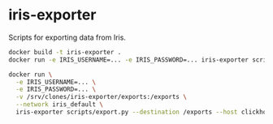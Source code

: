 # iris-exporter
Scripts for exporting data from Iris.

```bash
docker build -t iris-exporter .
docker run -e IRIS_USERNAME=... -e IRIS_PASSWORD=... iris-exporter scripts/export.py --help
```

```bash
docker run \
  -e IRIS_USERNAME=... \
  -e IRIS_PASSWORD=... \
  -v /srv/clones/iris-exporter/exports:/exports \
  --network iris_default \
  iris-exporter scripts/export.py --destination /exports --host clickhouse --tag mindef.saturday.json
```

